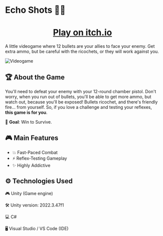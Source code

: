 # Echo Shots 🔫👾

<div align="center">
   <h1><a href="https://ruuroger.itch.io/echo-shots">Play on itch.io</a></h1>
</div>



A little videogame where 12 bullets are your allies to face your enemy. Get extra ammo, but be careful with the ricochets, or they will work against you.

![Videogame](Echo_shots.gif)

## 🏆 About the Game

You'll need to defeat your enemy with your 12-round chamber pistol. Don't worry, when you run out of bullets, you'll be able to get more ammo, but watch out, because you'll be exposed! Bullets ricochet, and there's friendly fire... from yourself. So, if you love a challenge and testing your reflexes, **this game is for you**.

🎯 **Goal**: Win to Survive.

## 🎮 Main Features

- 💥 Fast-Paced Combat  
- ⚡ Reflex-Testing Gameplay  
- ✨ Highly Addictive 

## ⚙️ Technologies Used
🎮 Unity (Game engine)

🛠 Unity version: 2022.3.47f1

💻 C#

🖥 Visual Studio / VS Code (IDE)
